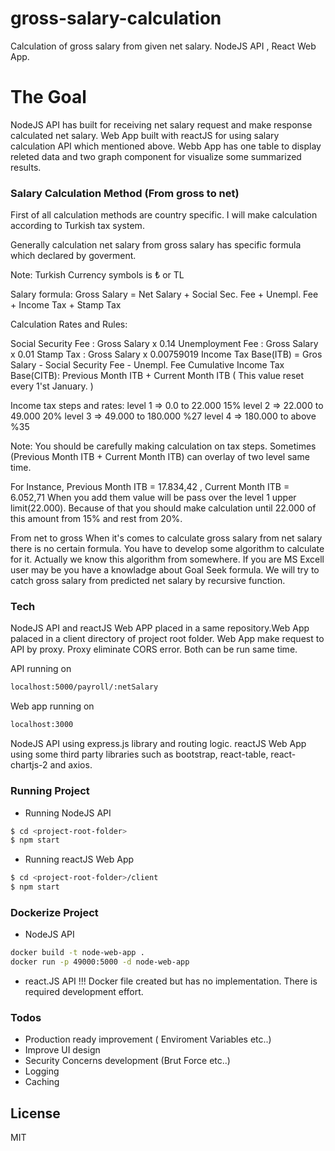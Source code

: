 # gross-salary-calculation

Calculation of gross salary from given net salary. NodeJS API , React Web App.

# The Goal

NodeJS API has built for receiving net salary request and make response calculated net salary. Web App built with reactJS for using salary calculation API which mentioned above. Webb App has one table to display releted data and two graph component for visualize some summarized results.

### Salary Calculation Method (From gross to net)

First of all calculation methods are country specific. I will make calculation according to Turkish tax system.

Generally calculation net salary from gross salary has specific formula which declared by goverment.

Note: Turkish Currency symbols is ₺ or TL

Salary formula:
Gross Salary = Net Salary + Social Sec. Fee + Unempl. Fee + Income Tax + Stamp Tax

Calculation Rates and Rules:

Social Security Fee : Gross Salary x 0.14
Unemployment Fee : Gross Salary x 0.01
Stamp Tax : Gross Salary x 0.00759019
Income Tax Base(ITB) = Gros Salary - Social Security Fee - Unempl. Fee
Cumulative Income Tax Base(CITB): Previous Month ITB + Current Month ITB ( This value reset every 1'st January. )

Income tax steps and rates:
level 1 => 0.0 to 22.000 15%
level 2 => 22.000 to 49.000 20%
level 3 => 49.000 to 180.000 %27
level 4 => 180.000 to above %35

Note: You should be carefully making calculation on tax steps. Sometimes (Previous Month ITB + Current Month ITB) can overlay of two level same time.

For Instance, Previous Month ITB = 17.834,42 , Current Month ITB = 6.052,71
When you add them value will be pass over the level 1 upper limit(22.000). Because of that you should make calculation until 22.000 of this amount from 15% and rest from 20%.

From net to gross
When it's comes to calculate gross salary from net salary there is no certain formula. You have to develop some algorithm to calculate for it. Actually we know this algorithm from somewhere. If you are MS Excell user may be you have a knowladge about Goal Seek formula. We will try to catch gross salary from predicted net salary by recursive function.

### Tech

NodeJS API and reactJS Web APP placed in a same repository.Web App palaced in a client directory of project root folder. Web App make request to API by proxy. Proxy eliminate CORS error. Both can be run same time.

API running on

```sh
localhost:5000/payroll/:netSalary
```

Web app running on

```sh
localhost:3000
```

NodeJS API using express.js library and routing logic.
reactJS Web App using some third party libraries such as bootstrap, react-table, react-chartjs-2 and axios.

### Running Project

- Running NodeJS API

```sh
$ cd <project-root-folder>
$ npm start
```

- Running reactJS Web App

```sh
$ cd <project-root-folder>/client
$ npm start
```

### Dockerize Project

- NodeJS API

```sh
docker build -t node-web-app .
docker run -p 49000:5000 -d node-web-app
```

- react.JS API
  !!! Docker file created but has no implementation. There is required development effort.

### Todos

- Production ready improvement ( Enviroment Variables etc..)
- Improve UI design
- Security Concerns development (Brut Force etc..)
- Logging
- Caching

## License

MIT
